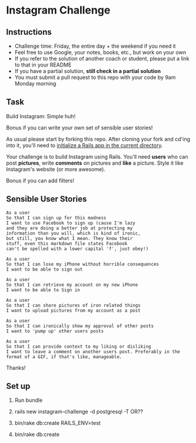 Instagram Challenge
===================

Instructions
-------
* Challenge time: Friday, the entire day + the weekend if you need it
* Feel free to use Google, your notes, books, etc., but work on your own
* If you refer to the solution of another coach or student, please put a link to that in your README
* If you have a partial solution, **still check in a partial solution**
* You must submit a pull request to this repo with your code by 9am Monday morning

Task
-----

Build Instagram: Simple huh!

Bonus if you can write your own set of sensible user stories!

As usual please start by forking this repo. After cloning your fork and cd'ing into it, you'll need to [initialize a Rails app in the current directory](http://blog.jasonmeridth.com/posts/create-rails-application-in-current-directory/).

Your challenge is to build Instagram using Rails. You'll need **users** who can post **pictures**, write **comments** on pictures and **like** a picture. Style it like Instagram's website (or more awesome).

Bonus if you can add filters!


Sensible User Stories
-----

```
As a user
So that I can sign up for this madness
I want to use Facebook to sign up (cause I'm lazy
and they are doing a better job at protecting my
information than you will, which is kind of ironic,
but still, you know what I mean. They know their
stuff, even this markdown file states Facebook
can't be spelled with a lower capital 'f', just obey!)
```

```
As a user
So that I can lose my iPhone without horrible consequences
I want to be able to sign out
```

```
As a user
So that I can retrieve my account on my new iPhone
I want to be able to Sign in
```

```
As a user
So that I can share pictures of iron related things
I want to upload pictures from my account as a post
```

```
As a user
So that I can ironically show my approval of other posts
I want to 'pump up' other users posts
```

```
As a user
So that I can provide context to my liking or disliking
I want to leave a comment on another users post. Preferably in the format of a GIF, if that's like, manageable.  
```
Thanks!


Set up
----

1. Run bundle

2. rails new instagram-challenge -d postgresql -T          OR??

3. bin/rake db:create RAILS_ENV=test

4. bin/rake db:create

